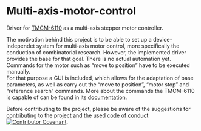 # Multi-axis-motor-control
Driver for [TMCM-6110](https://www.trinamic.com/products/modules/details/tmcm-6110/) as a multi-axis stepper motor controller.


The motivation behind this project is to be able to set up a device-independet system for multi-axis motor control, more specifically the conduction of combinatorial research. However, the implemented driver provides the base for that goal. There is no actual automation yet. Commands for the motor such as “move to position” have to be executed manually. <br />
For that purpose a GUI is included, which allows for the adaptation of base parameters, as well as carry out the “move to position”, “motor stop” and “reference search” commands. More about the commands the TMCM-6110 is capable of can be found in its [documentation](https://www.trinamic.com/fileadmin/assets/Products/Modules_Documents/TMCM-6110_TMCL-firmware_manual.pdf).




Before contributing to the project, please be aware of the suggestions for [contributing](CONTRIBUTING.md) to the project and the used [code of conduct](CODE_OF_CONDUCT.md) [![Contributor Covenant](https://img.shields.io/badge/Contributor%20Covenant-2.1-4baaaa.svg)](code_of_conduct.md).

